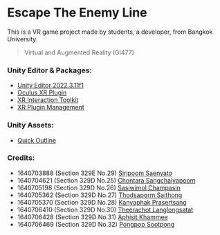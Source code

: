 # Escape The Enemy Line

This is a VR game project made by students, a developer, from Bangkok University.

> Virtual and Augmented Reality (GI477)

### Unity Editor & Packages:

- [Unity Editor 2022.3.11f1]
- [Oculus XR Plugin]
- [XR Interaction Toolkit]
- [XR Plugin Management]

### Unity Assets:
- [Quick Outline]

### Credits:
- 1640703888 (Section 329E No.29) [Siripoom Saenyato]
- 1640704621 (Section 329D No.25) [Chontara Sangchaiyapoom]
- 1640705198 (Section 329D No.26) [Sasiwimol Champasin]
- 1640705362 (Section 329D No.27) [Thodsaporm Saithong]
- 1640705370 (Section 329D No.28) [Kanyaphak Prasertsang]
- 1640706410 (Section 329D No.30) [Theerachot Langlongsatat]
- 1640706428 (Section 329D No.31) [Aphisit Khammee]
- 1640706469 (Section 329D No.32) [Pongpop Sootpong]

[Unity Editor 2022.3.11f1]: https://unity.com/releases/editor/whats-new/2022.3.11
[Oculus XR Plugin]: https://docs.unity3d.com/Manual/com.unity.xr.oculus.html
[XR Interaction Toolkit]: https://docs.unity3d.com/Manual/com.unity.xr.interaction.toolkit.html
[XR Plugin Management]: https://docs.unity3d.com/Manual/com.unity.xr.management.html
[Quick Outline]: https://assetstore.unity.com/packages/tools/particles-effects/quick-outline-115488
[Siripoom Saenyato]: https://github.com/Gunipoom
[Chontara Sangchaiyapoom]: https://github.com/Chontara
[Sasiwimol Champasin]: https://github.com/Bunnauyx21
[Thodsaporm Saithong]: https://github.com/thodsaporm
[Kanyaphak Prasertsang]: https://github.com/MHmermaid
[Theerachot Langlongsatat]: https://github.com/BriterNC
[Aphisit Khammee]: https://github.com/9Aphisit
[Pongpop Sootpong]: https://github.com/Latte1408
